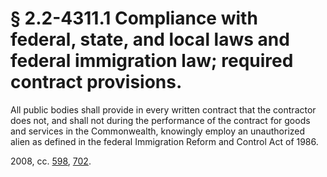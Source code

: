 # § 2.2-4311.1 Compliance with federal, state, and local laws and federal immigration law; required contract provisions.

<p>All public bodies shall provide in every written contract that the contractor does not, and shall not during the performance of the contract for goods and services in the Commonwealth, knowingly employ an unauthorized alien as defined in the federal Immigration Reform and Control Act of 1986.</p><p>2008, cc. <a href='http://lis.virginia.gov/cgi-bin/legp604.exe?081+ful+CHAP0598'>598</a>, <a href='http://lis.virginia.gov/cgi-bin/legp604.exe?081+ful+CHAP0702'>702</a>.</p>